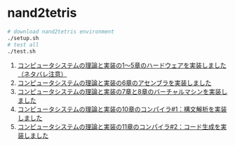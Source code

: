 # nand2tetris

```bash
# download nand2tetris environment
./setup.sh
# test all
./test.sh
```

1. [コンピュータシステムの理論と実装の1〜5章のハードウェアを実装しました（ネタバレ注意）](https://nihemak.hatenablog.com/entry/2019/04/28/150541)
2. [コンピュータシステムの理論と実装の6章のアセンブラを実装しました](https://nihemak.hatenablog.com/entry/2020/05/06/190858)
3. [コンピュータシステムの理論と実装の7章と8章のバーチャルマシンを実装しました](https://nihemak.hatenablog.com/entry/2020/06/13/191644)
4. [コンピュータシステムの理論と実装の10章のコンパイラ#1：構文解析を実装しました](https://nihemak.hatenablog.com/entry/2020/07/26/201122)
5. [コンピュータシステムの理論と実装の11章のコンパイラ#2：コード生成を実装しました](https://nihemak.hatenablog.com/entry/2024/03/16/173846)
